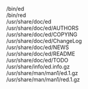 /bin/ed  
/bin/red  
/usr/share/doc/ed  
/usr/share/doc/ed/AUTHORS  
/usr/share/doc/ed/COPYING  
/usr/share/doc/ed/ChangeLog  
/usr/share/doc/ed/NEWS  
/usr/share/doc/ed/README  
/usr/share/doc/ed/TODO  
/usr/share/info/ed.info.gz  
/usr/share/man/man1/ed.1.gz  
/usr/share/man/man1/red.1.gz  
